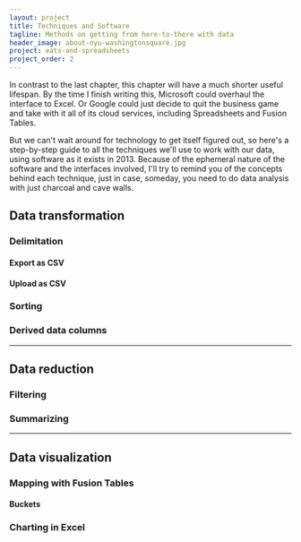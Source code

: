 ```yaml
---
layout: project
title: Techniques and Software
tagline: Methods on getting from here-to-there with data
header_image: about-nyu-washingtonsquare.jpg
project: eats-and-spreadsheets
project_order: 2
---
```


In contrast to the last chapter, this chapter will have a much shorter useful lifespan. By the time I finish writing this, Microsoft could overhaul the interface to Excel. Or Google could just decide to quit the business game and take with it all of its cloud services, including Spreadsheets and Fusion Tables.

But we can't wait around for technology to get itself figured out, so here's a step-by-step guide to all the techniques we'll use to work with our data, using software as it exists in 2013. Because of the ephemeral nature of the software and the interfaces involved, I'll try to remind you of the concepts behind each technique, just in case, someday, you need to do data analysis with just charcoal and cave walls.

## Data transformation

### Delimitation

#### Export as CSV

#### Upload as CSV

### Sorting

### Derived data columns

----

## Data reduction

### Filtering

### Summarizing

----

## Data visualization

### Mapping with Fusion Tables

#### Buckets

### Charting in Excel



